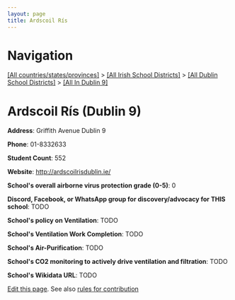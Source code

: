 ```yaml
---
layout: page
title: Ardscoil Rís
---
```

# Navigation

[[All countries/states/provinces]](../../../..) > [[All Irish School Districts]](../../..) > [[All Dublin School Districts]](../..) > [[All In Dublin 9]](..)

# Ardscoil Rís (Dublin 9)

**Address**: Griffith Avenue Dublin 9

**Phone**: 01-8332633

**Student Count**: 552

**Website**: <http://ardscoilrisdublin.ie/>

**School's overall airborne virus protection grade (0-5)**: 0

**Discord, Facebook, or WhatsApp group for discovery/advocacy for THIS school**: TODO

**School's policy on Ventilation**: TODO

**School's Ventilation Work Completion**: TODO

**School's Air-Purification**: TODO

**School's CO2 monitoring to actively drive ventilation and filtration**: TODO

**School's Wikidata URL**: TODO


[Edit this page](https://github.com/ventilate-schools/Ireland/edit/main/./Dublin_9/Ardscoil_Rís.md). See also [rules for contribution](../../../contribution-rules/)